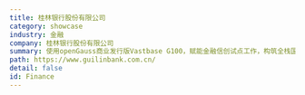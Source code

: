 ```yaml
---
title: 桂林银行股份有限公司
category: showcase
industry: 金融
company: 桂林银行股份有限公司
summary: 使用openGauss商业发行版Vastbase G100，赋能金融信创试点工作，构筑全栈国产智慧办公平台，部署openGauss服务器节点数20~30个。
path: https://www.guilinbank.com.cn/
detail: false
id: Finance
---
```

